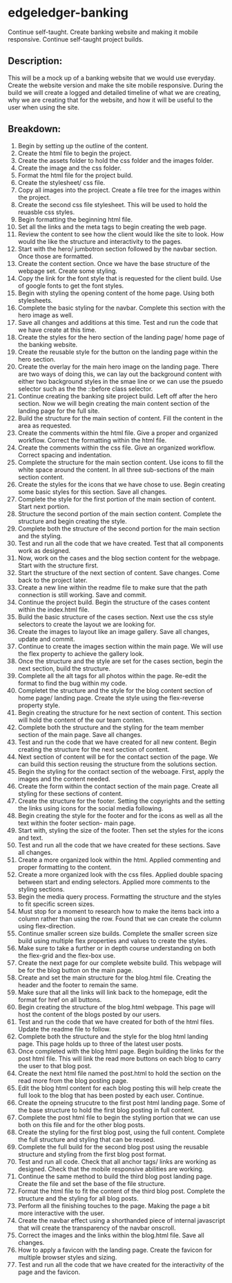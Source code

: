 # edgeledger-banking
Continue self-taught. Create banking website and making it mobile responsive. Continue self-taught project builds.


## Description: 
This will be a mock up of a banking website that we would use everyday. Create the website version and make the site mobile responsive. During the build we will create a logged and detailed timeline of what we are creating, why we are creating that for the website, and how it will be useful to the user when using the site. 

## Breakdown:
1. Begin by setting up the outline of the content. 
2. Create the html file to begin the project. 
3. Create the assets folder to hold the css folder and the images folder.
4. Create the image and the css folder.
5. Format the html file for the project build.
6. Create the stylesheet/ css file.
7. Copy all images into the project. Create a file tree for the images within the project.
8. Create the second css file stylesheet. This will be used to hold the reuasble css styles.
9. Begin formatting the beginning html file.
10. Set all the links and the meta tags to begin creating the web page. 
11. Review the content to see how the client would like the site to look. How would the like the structure and interactivity to the pages.
12. Start with the hero/ jumbotron section followed by the navbar section. Once those are formatted. 
13. Create the content section. Once we have the base structure of the webpage set. Create some styling.
14. Copy the link for the font style that is requested for the client build. Use of google fonts to get the font styles.
15. Begin with styling the opening content of the home page. Using both stylesheets. 
16. Complete the basic styling for the navbar. Complete this section with the hero image as well.
17. Save all changes and additions at this time. Test and run the code that we have create at this time.
18. Create the styles for the hero section of the landing page/ home page of the banking website.
19. Create the reusable style for the button on the landing page within the hero section.
20. Create the overlay for the main hero image on the landing page. There are two ways of doing this, we can lay out the background content with either two background styles in the smae line or we can use the psuedo selector such as the the ::before class selector. 
21. Continue creating the banking site project build. Left off after the hero section. Now we will begin creating the main content section of the landing page for the full site.
22. Build the structure for the main section of content. Fill the content in the area as requested.
23. Create the comments within the html file. Give a proper and organized workflow. Correct the formatting within the html file.
24. Create the comments within the css file. Give an organized workflow. Correct spacing and indentation.
25. Complete the structure for the main section content. Use icons to fill the white space around the content. In all three sub-sections of the main section content.
26. Create the styles for the icons that we have chose to use. Begin creating some basic styles for this section. Save all changes.
27. Complete the style for the first portion of the main section of content. Start next portion.
28. Structure the second portion of the main section content. Complete the structure and begin creating the style.
29. Complete both the structure of the second portion for the main section and the styling. 
30. Test and run all the code that we have created. Test that all components work as designed.
31. Now, work on the cases and the blog section content for the webpage. Start with the structure first.
32. Start the structure of the next section of content. Save changes. Come back to the project later.
33. Create a new line within the readme file to make sure that the path connection is still working. Save and commit.
34. Continue the project build. Begin the structure of the cases content within the index.html file. 
35. Build the basic structure of the cases section. Next use the css style selectors to create the layout we are looking for. 
36. Create the images to layout like an image gallery. Save all changes, update and commit.
37. Continue to create the images section within the main page. We will use the flex property to achieve the gallery look.
38. Once the structure and the style are set for the cases section, begin the next section, build the structure.
39. Complete all the alt tags for all photos within the page. Re-edit the format to find the bug within my code.
40. Completet the structure and the style for the blog content section of home page/ landing page. Create the style using the flex-reverse property style.
41. Begin creating the structure for he next section of content. This section will hold the content of the our team conten.
42. Complete both the structure and the styling for the team member section of the main page. Save all changes.
43. Test and run the code that we have created for all new content. Begin creating the structure for the next section of content. 
44. Next section of content will be for the contact section of the page. We can build this section reusing the structure from the solutions section.
45. Begin the styling for the contact section of the weboage. First, apply the images and the content needed.
46. Create the form within the contact section of the main page. Create all styling for these sections of content.
47. Create the structure for the footer. Setting the copyrights and the setting the links using icons for the social media following.
48. Begin creating  the style for the footer and for the icons as well as all the text within the footer section- main page.
49. Start with, styling the size of the footer. Then set the styles for the icons and text.
50. Test and run all the code that we have created for these sections. Save all changes.
51. Create a more organized look within the html. Applied commenting and proper formatting to the content. 
52. Create a more organized look with the css files. Applied double spacing between start and ending selectors. Applied more comments to the styling sections.
53. Begin the media query process. Formatting the structure and the styles to fit specific screen sizes.
54. Must stop for a moment to research how to make the items back into a column rather than using the row. Found that we can create the column using flex-direction.
55. Continue smaller screen size builds. Complete the smaller screen size build using multiple flex properties and values to create the styles.
56. Make sure to take a further or in depth course understanding on both the flex-grid and the flex-box use. 
57. Create the next page for our complete website build. This webpage will be for the blog button on the main page. 
58. Create and set the main structure for the blog.html file. Creating the header and the footer to remain the same. 
59. Make sure that all the links will link back to the homepage, edit the format for href on all buttons.
60. Begin creating the structure of the blog.html webpage. This page will host the content of the blogs posted by our users.
61. Test and run the code that we have created for both of the html files. Update the readme file to follow.
62. Complete both the structure and the style for the blog html landing page. This page holds up to three of the latest user posts.
63. Once completed with the blog html page. Begin building the links for the post html file. This will link the read more buttons on each blog to carry the user to that blog post.
64. Create the next html file named the post.html to hold the section on the read more from the blog posting page.
65. Edit the blog html content for each blog posting this will help create the full look to the blog that has been posted by each user. Continue.
66. Create the opneing strucutre to the first post html landing page. Some of the base structure to hold the first blog posting in full content.
67. Complete the post html file to begin the styling portion that we can use both on this file and for the other blog posts.
68. Create the styling for the first blog post, using the full content. Complete the full structure and styling that can be reused.
69. Complete the full build for the second blog post using the reusable structure and styling from the first blog post format.
70. Test and run all code. Check that all anchor tags/ links are working as designed. Check that the mobile responsive abilities are working.
71. Continue the same method to build the third blog post landing page. Create the file and set the base of the file structure.
72. Format the html file to fit the content of the third blog post. Complete the structure and the styling for all blog posts.
73. Perform all the finishing touches to the page. Making the page a bit more interactive with the user. 
74. Create the navbar effect using a shorthanded piece of internal javascript that will create the transparency of the navbar onscroll.
75. Correct the images and the links within the blog.html file. Save all changes.
76. How to apply a favicon with the landing page. Create the favicon for multiple browser styles and sizing. 
77. Test and run all the code that we have created for the interactivity of the page and the favicon. 
